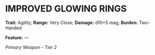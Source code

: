 ﻿---
tags:
  - Item
  - Weapon
name: 'IMPROVED GLOWING RINGS'
trait: 'Agility'
range: 'Very Close'
damage: 'd10+5 mag'
burden: 'Two-Handed'
feat_name: 
feat_text: 
primary_or_secondary: 'Primary Weapon'
tier: 2
---

# IMPROVED GLOWING RINGS

**Trait:** Agility; **Range:** Very Close; **Damage:** d10+5 mag; **Burden:** Two-Handed

**Feature:** —

*Primary Weapon - Tier 2*

